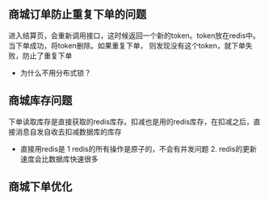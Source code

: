 ## 商城订单防止重复下单的问题
    
进入结算页，会重新调用接口，这时候返回一个新的token。token放在redis中。当下单成功，将token删除。如果重复下单，
则发现没有这个token，就下单失败，防止了重复下单

* 为什么不用分布式锁？ 

## 商城库存问题

下单读取库存是直接获取的redis库存。扣减也是用的redis库存，在扣减之后，直接消息自发自收去扣减数据库的库存

* 直接用redis是 1 redis的所有操作是原子的，不会有并发问题 2. redis的更新速度会比数据库快速很多

## 商城下单优化


